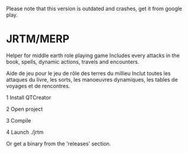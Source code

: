 Please note that this version is outdated and crashes, get it from google play.

# JRTM/MERP
Helper for middle earth role playing game
Includes every attacks in the book, spells, dynamic actions, travels and encounters.

Aide de jeu pour le jeu de rôle des terres du millieu
Inclut toutes les attaques du livre, les sorts, les manoeuvres dynamiques, les tables de voyages et de rencontres.

1 Install QTCreator

2 Open project

3 Compile

4 Launch ./jrtm

Or get a binary from the 'releases' section.

